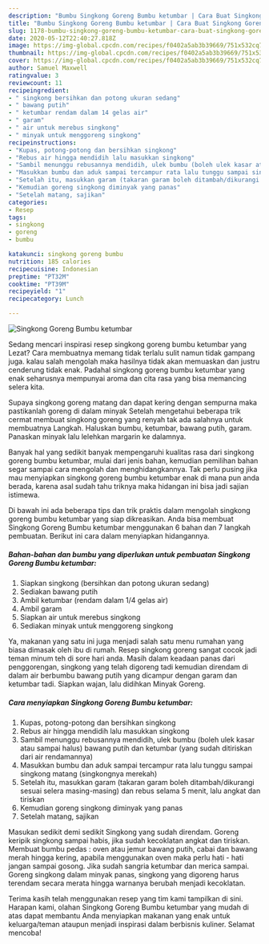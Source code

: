 ```yaml
---
description: "Bumbu Singkong Goreng Bumbu ketumbar | Cara Buat Singkong Goreng Bumbu ketumbar Yang Paling Enak"
title: "Bumbu Singkong Goreng Bumbu ketumbar | Cara Buat Singkong Goreng Bumbu ketumbar Yang Paling Enak"
slug: 1178-bumbu-singkong-goreng-bumbu-ketumbar-cara-buat-singkong-goreng-bumbu-ketumbar-yang-paling-enak
date: 2020-05-12T22:40:27.818Z
image: https://img-global.cpcdn.com/recipes/f0402a5ab3b39669/751x532cq70/singkong-goreng-bumbu-ketumbar-foto-resep-utama.jpg
thumbnail: https://img-global.cpcdn.com/recipes/f0402a5ab3b39669/751x532cq70/singkong-goreng-bumbu-ketumbar-foto-resep-utama.jpg
cover: https://img-global.cpcdn.com/recipes/f0402a5ab3b39669/751x532cq70/singkong-goreng-bumbu-ketumbar-foto-resep-utama.jpg
author: Samuel Maxwell
ratingvalue: 3
reviewcount: 11
recipeingredient:
- " singkong bersihkan dan potong ukuran sedang"
- " bawang putih"
- " ketumbar rendam dalam 14 gelas air"
- " garam"
- " air untuk merebus singkong"
- " minyak untuk menggoreng singkong"
recipeinstructions:
- "Kupas, potong-potong dan bersihkan singkong"
- "Rebus air hingga mendidih lalu masukkan singkong"
- "Sambil menunggu rebusannya mendidih, ulek bumbu (boleh ulek kasar atau sampai halus) bawang putih dan ketumbar (yang sudah ditiriskan dari air rendamannya)"
- "Masukkan bumbu dan aduk sampai tercampur rata lalu tunggu sampai singkong matang (singkongnya merekah)"
- "Setelah itu, masukkan garam (takaran garam boleh ditambah/dikurangi sesuai selera masing-masing) dan rebus selama 5 menit, lalu angkat dan tiriskan"
- "Kemudian goreng singkong diminyak yang panas"
- "Setelah matang, sajikan"
categories:
- Resep
tags:
- singkong
- goreng
- bumbu

katakunci: singkong goreng bumbu 
nutrition: 185 calories
recipecuisine: Indonesian
preptime: "PT32M"
cooktime: "PT39M"
recipeyield: "1"
recipecategory: Lunch

---
```



![Singkong Goreng Bumbu ketumbar](https://img-global.cpcdn.com/recipes/f0402a5ab3b39669/751x532cq70/singkong-goreng-bumbu-ketumbar-foto-resep-utama.jpg)

Sedang mencari inspirasi resep singkong goreng bumbu ketumbar yang Lezat? Cara membuatnya memang tidak terlalu sulit namun tidak gampang juga. kalau salah mengolah maka hasilnya tidak akan memuaskan dan justru cenderung tidak enak. Padahal singkong goreng bumbu ketumbar yang enak seharusnya mempunyai aroma dan cita rasa yang bisa memancing selera kita.

Supaya singkong goreng matang dan dapat kering dengan sempurna maka pastikanlah goreng di dalam minyak Setelah mengetahui beberapa trik cermat membuat singkong goreng yang renyah tak ada salahnya untuk membuatnya Langkah. Haluskan bumbu, ketumbar, bawang putih, garam. Panaskan minyak lalu lelehkan margarin ke dalamnya.

Banyak hal yang sedikit banyak mempengaruhi kualitas rasa dari singkong goreng bumbu ketumbar, mulai dari jenis bahan, kemudian pemilihan bahan segar sampai cara mengolah dan menghidangkannya. Tak perlu pusing jika mau menyiapkan singkong goreng bumbu ketumbar enak di mana pun anda berada, karena asal sudah tahu triknya maka hidangan ini bisa jadi sajian istimewa.


Di bawah ini ada beberapa tips dan trik praktis dalam mengolah singkong goreng bumbu ketumbar yang siap dikreasikan. Anda bisa membuat Singkong Goreng Bumbu ketumbar menggunakan 6 bahan dan 7 langkah pembuatan. Berikut ini cara dalam menyiapkan hidangannya.

<!--inarticleads1-->

##### Bahan-bahan dan bumbu yang diperlukan untuk pembuatan Singkong Goreng Bumbu ketumbar:

1. Siapkan  singkong (bersihkan dan potong ukuran sedang)
1. Sediakan  bawang putih
1. Ambil  ketumbar (rendam dalam 1/4 gelas air)
1. Ambil  garam
1. Siapkan  air untuk merebus singkong
1. Sediakan  minyak untuk menggoreng singkong


Ya, makanan yang satu ini juga menjadi salah satu menu rumahan yang biasa dimasak oleh ibu di rumah. Resep singkong goreng sangat cocok jadi teman minum teh di sore hari anda. Masih dalam keadaan panas dari penggorengan, singkong yang telah digoreng tadi kemudian direndam di dalam air berbumbu bawang putih yang dicampur dengan garam dan ketumbar tadi. Siapkan wajan, lalu didihkan Minyak Goreng. 

<!--inarticleads2-->

##### Cara menyiapkan Singkong Goreng Bumbu ketumbar:

1. Kupas, potong-potong dan bersihkan singkong
1. Rebus air hingga mendidih lalu masukkan singkong
1. Sambil menunggu rebusannya mendidih, ulek bumbu (boleh ulek kasar atau sampai halus) bawang putih dan ketumbar (yang sudah ditiriskan dari air rendamannya)
1. Masukkan bumbu dan aduk sampai tercampur rata lalu tunggu sampai singkong matang (singkongnya merekah)
1. Setelah itu, masukkan garam (takaran garam boleh ditambah/dikurangi sesuai selera masing-masing) dan rebus selama 5 menit, lalu angkat dan tiriskan
1. Kemudian goreng singkong diminyak yang panas
1. Setelah matang, sajikan


Masukan sedikit demi sedikit Singkong yang sudah direndam. Goreng keripik singkong sampai habis, jika sudah kecoklatan angkat dan tiriskan. Membuat bumbu pedas : oven atau jemur bawang putih, cabai dan bawang merah hingga kering, apabila menggunakan oven maka perlu hati - hati jangan sampai gosong. Jika sudah sangria ketumbar dan merica sampai. Goreng singkong dalam minyak panas, singkong yang digoreng harus terendam secara merata hingga warnanya berubah menjadi kecoklatan. 

Terima kasih telah menggunakan resep yang tim kami tampilkan di sini. Harapan kami, olahan Singkong Goreng Bumbu ketumbar yang mudah di atas dapat membantu Anda menyiapkan makanan yang enak untuk keluarga/teman ataupun menjadi inspirasi dalam berbisnis kuliner. Selamat mencoba!
